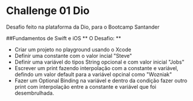 # Challenge 01 Dio
Desafio feito na plataforma da Dio, para o Bootcamp Santander

##Fundamentos de Swift e iOS
** O Desafio: **
- Criar um projeto no playground usando o Xcode
- Definir uma constante com o valor incial "Steve"
- Definir uma variável do tipos String opcional e com valor inicial "Jobs"
- Escrever um print fazendo interpolação com a constante e variável, defindo um valor default para a variável opcinal como "Wozniak"
- Fazer um Optional Binding na variável e dentro da condição fazer outro print com interpolação entre a constante e variável que foi desembrulhada.
